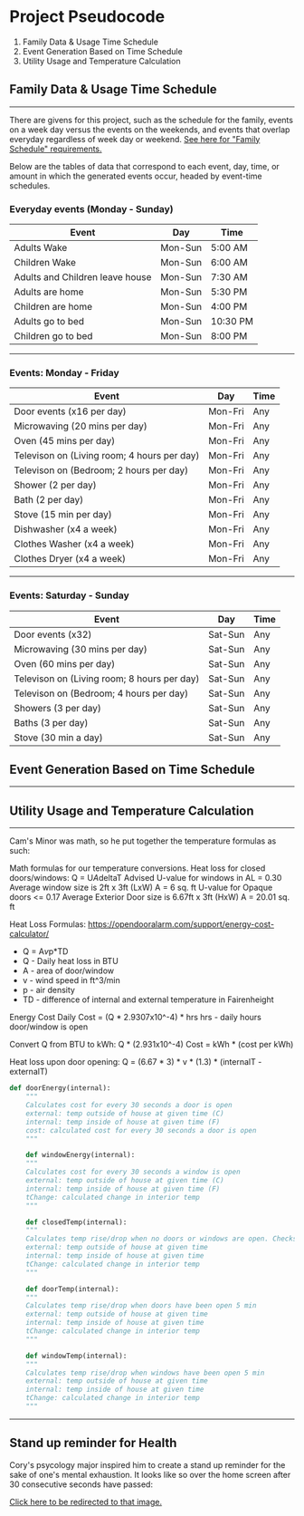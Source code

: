 # Project Pseudocode

1. Family Data & Usage Time Schedule
2. Event Generation Based on Time Schedule
3. Utility Usage and Temperature Calculation

## Family Data & Usage Time Schedule

-------

There are givens for this project, such as the schedule for the family, events on a week day versus the events on the weekends, and events that overlap everyday regardless of week day or weekend. [See here for "Family Schedule" requirements.](project_requirements.pdf)

Below are the tables of data that correspond to each event, day, time, or amount in which the generated events occur, headed by event-time schedules.

### **Everyday events (Monday - Sunday)**

| Event                           | Day     | Time     |
| ------------------------------- | ------- | -------- |
| Adults Wake                     | Mon-Sun | 5:00 AM  |
| Children Wake                   | Mon-Sun | 6:00 AM  |
| Adults and Children leave house | Mon-Sun | 7:30 AM  |
| Adults are home                 | Mon-Sun | 5:30 PM  |
| Children are home               | Mon-Sun | 4:00 PM  |
| Adults go to bed                | Mon-Sun | 10:30 PM |
| Children go to bed              | Mon-Sun | 8:00 PM  |

---

### **Events: Monday - Friday**

| Event                                       | Day     | Time |
| ------------------------------------------- | ------- | ---- |
| Door events (x16 per day)                   | Mon-Fri | Any  |
| Microwaving (20 mins per day)               | Mon-Fri | Any  |
| Oven (45 mins per day)                      | Mon-Fri | Any  |
| Televison on (Living room; 4 hours per day) | Mon-Fri | Any  |
| Televison on (Bedroom; 2 hours per day)     | Mon-Fri | Any  |
| Shower (2 per day)                          | Mon-Fri | Any  |
| Bath (2 per day)                            | Mon-Fri | Any  |
| Stove (15 min per day)                      | Mon-Fri | Any  |
| Dishwasher (x4 a week)                      | Mon-Fri | Any  |
| Clothes Washer (x4 a week)                  | Mon-Fri | Any  |
| Clothes Dryer (x4 a week)                   | Mon-Fri | Any  |

---

### **Events: Saturday - Sunday**

| Event                                       | Day     | Time |
| ------------------------------------------- | ------- | ---- |
| Door events (x32)                           | Sat-Sun | Any  |
| Microwaving (30 mins per day)               | Sat-Sun | Any  |
| Oven (60 mins per day)                      | Sat-Sun | Any  |
| Televison on (Living room; 8 hours per day) | Sat-Sun | Any  |
| Televison on (Bedroom; 4 hours per day)     | Sat-Sun | Any  |
| Showers (3 per day)                         | Sat-Sun | Any  |
| Baths (3 per day)                           | Sat-Sun | Any  |
| Stove (30 min a day)                        | Sat-Sun | Any  |

## Event Generation Based on Time Schedule
---


## Utility Usage and Temperature Calculation
----

 Cam's Minor was math, so he put together the temperature formulas as such: 

 Math formulas for our temperature conversions.
 Heat loss for closed doors/windows: Q = U*A*deltaT
 Advised U-value for windows in AL = 0.30
 Average window size is 2ft x 3ft (LxW) A = 6 sq. ft
 U-value for Opaque doors <= 0.17
 Average Exterior Door size is 6.67ft x 3ft (HxW) A = 20.01 sq. ft

Heat Loss Formulas:
 https://opendooralarm.com/support/energy-cost-calculator/
 - Q = A*v*p*TD
 - Q - Daily heat loss in BTU
 - A - area of door/window
 - v - wind speed in ft^3/min
 - p - air density
 - TD - difference of internal and external temperature in Fairenheight

 Energy Cost
 Daily Cost = (Q * 2.9307x10^-4) * hrs
 hrs - daily hours door/window is open
 
  Convert Q from BTU to kWh: Q * (2.931x10^-4)
  Cost = kWh * (cost per kWh)

  Heat loss upon door opening:
  Q = (6.67 * 3) * v * (1.3) * (internalT - externalT)

```python
def doorEnergy(internal):
    """
    Calculates cost for every 30 seconds a door is open
    external: temp outside of house at given time (C)
    internal: temp inside of house at given time (F)
    cost: calculated cost for every 30 seconds a door is open
    """

    def windowEnergy(internal):
    """
    Calculates cost for every 30 seconds a window is open
    external: temp outside of house at given time (C)
    internal: temp inside of house at given time (F)
    tChange: calculated change in interior temp
    """

    def closedTemp(internal):
    """
    Calculates temp rise/drop when no doors or windows are open. Checks every hour
    external: temp outside of house at given time
    internal: temp inside of house at given time
    tChange: calculated change in interior temp
    """

    def doorTemp(internal):
    """
    Calculates temp rise/drop when doors have been open 5 min
    external: temp outside of house at given time
    internal: temp inside of house at given time
    tChange: calculated change in interior temp
    """

    def windowTemp(internal):
    """
    Calculates temp rise/drop when windows have been open 5 min
    external: temp outside of house at given time
    internal: temp inside of house at given time
    tChange: calculated change in interior temp
    """
```


------
## Stand up reminder for Health 

Cory's psycology major inspired him to create a stand up reminder for the sake of one's mental exhaustion. It looks like so over the home screen after 30 consecutive seconds have passed:

[Click here to be redirected to that image.](https://gitlab.com/alyssafrost/cs-499/-/blob/working/capstone-www/src/imgs/corys.jpg)
